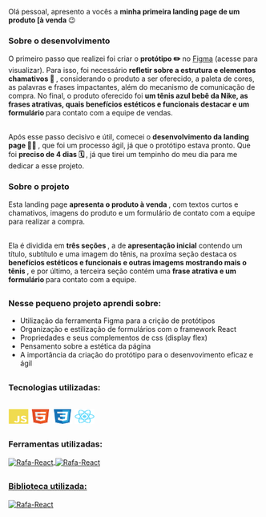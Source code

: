 Olá pessoal, apresento a vocês a <b>minha primeira landing page de um produto [à venda </b>😉

<h3>Sobre o desenvolvimento </h3>
  O primeiro passo que realizei foi criar o <b>protótipo ✏️ </b>no <a href="https:https://www.figma.com/design/JAUp8l2pS6fgrGVPKhF8JO/Untitled?node-id=0-1&m=dev&t=erlU18dz2IvmEIIm-1">Figma</a> (acesse para visualizar). Para isso, foi necessário <b>refletir sobre a estrutura e elementos chamativos 💭 </b>, considerando o produto a ser oferecido, a paleta de cores, as palavras e frases impactantes, além do mecanismo de comunicação de compra. No final, o produto oferecido foi <b>um tênis azul bebê da Nike, as frases atrativas, quais benefícios estéticos e funcionais destacar e um formulário </b> para contato com a equipe de vendas. <br><br>

  Após esse passo decisivo e útil, comecei o <b> desenvolvimento da landing page 👩‍💻 </b>, que foi um processo ágil, já que o protótipo estava pronto. Que foi <b>preciso de 4 dias 🗓️ </b>, já que tirei um tempinho do meu dia para me dedicar a esse projeto.

<h3> Sobre o projeto </h3>
  Esta landing page <b>apresenta o produto à venda </b>, com textos curtos e chamativos, imagens do produto e um formulário de contato com a equipe para realizar a compra. <br><br>

  Ela é dividida em <b>três seções </b>, a de <b>apresentação inicial</b> contendo um título, subtítulo e uma imagem do tênis, na proxíma seção destaca os <b>benefícios estéticos e funcionais e outras imagems mostrando mais o tênis </b>, e por último, a terceira seção contém uma <b>frase atrativa e um formulário </b>para contato com a equipe.
##

<h3>Nesse pequeno projeto aprendi sobre: </h3>

- Utilização da ferramenta Figma para a crição de protótipos
- Organização e estilização de formulários com o framework React
- Propriedades e seus complementos de css (display flex)
- Pensamento sobre a estética da página
- A importância da criação do protótipo para o desenvovimento eficaz e ágil
##
<h3>Tecnologias utilizadas:</h3>
<div style="display: inline_block"><br>
  <img align="center" alt="Rafa-Js" height="30" width="40" src="https://raw.githubusercontent.com/devicons/devicon/master/icons/javascript/javascript-plain.svg">
  <img align="center" alt="Rafa-HTML" height="30" width="40" src="https://raw.githubusercontent.com/devicons/devicon/master/icons/html5/html5-original.svg">
  <img align="center" alt="Rafa-CSS" height="30" width="40" src="https://raw.githubusercontent.com/devicons/devicon/master/icons/css3/css3-original.svg">
  <img align="center" alt="Rafa-React" height="30" width="40" src="https://raw.githubusercontent.com/devicons/devicon/master/icons/react/react-original.svg">
</div>

##

<h3>Ferramentas utilizadas:</h3>
<div>

  <a href="https://figma.com](https://code.visualstudio.com">
    <img align="center" alt="Rafa-React" height="30" width="37" src="https://img.icons8.com/?size=48&id=9OGIyU8hrxW5&format=png">
  <a href="https://figma.com">
    <img align="center" alt="Rafa-React" height="30" width="37" src="https://cdn.iconscout.com/icon/free/png-256/free-figma-10516008-8630394.png?f=webp">
</div>
    
##

<h3>Biblioteca utilizada:</h3>
<div>
  <a href="https://react-icons.github.io/react-icons/">
    <img align="center" alt="Rafa-React" height="30" width="40" src="https://raw.githubusercontent.com/react-icons/react-icons/master/react-icons.svg">
</a>

</div>
